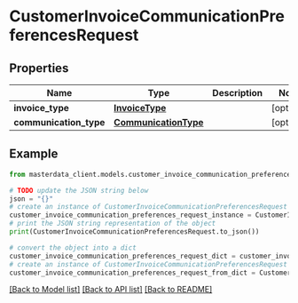 # CustomerInvoiceCommunicationPreferencesRequest


## Properties

Name | Type | Description | Notes
------------ | ------------- | ------------- | -------------
**invoice_type** | [**InvoiceType**](InvoiceType.md) |  | [optional] 
**communication_type** | [**CommunicationType**](CommunicationType.md) |  | [optional] 

## Example

```python
from masterdata_client.models.customer_invoice_communication_preferences_request import CustomerInvoiceCommunicationPreferencesRequest

# TODO update the JSON string below
json = "{}"
# create an instance of CustomerInvoiceCommunicationPreferencesRequest from a JSON string
customer_invoice_communication_preferences_request_instance = CustomerInvoiceCommunicationPreferencesRequest.from_json(json)
# print the JSON string representation of the object
print(CustomerInvoiceCommunicationPreferencesRequest.to_json())

# convert the object into a dict
customer_invoice_communication_preferences_request_dict = customer_invoice_communication_preferences_request_instance.to_dict()
# create an instance of CustomerInvoiceCommunicationPreferencesRequest from a dict
customer_invoice_communication_preferences_request_from_dict = CustomerInvoiceCommunicationPreferencesRequest.from_dict(customer_invoice_communication_preferences_request_dict)
```
[[Back to Model list]](../README.md#documentation-for-models) [[Back to API list]](../README.md#documentation-for-api-endpoints) [[Back to README]](../README.md)


